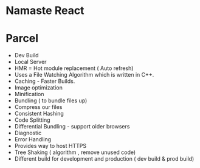 # Namaste React


# Parcel
- Dev Build
- Local Server
- HMR = Hot module replacement  ( Auto refresh)
- Uses a File Watching Algorithm which is written in C++.
- Caching - Faster Builds.
- Image optimization
- Minification 
- Bundling ( to bundle files up)
- Compress our files
- Consistent Hashing
- Code Splitting 
- Differential Bundling - support older browsers
- Diagnostic
- Error Handling
- Provides way to host HTTPS
- Tree Shaking ( algorithm , remove unused code)
- Different build for development and production ( dev build & prod build)



